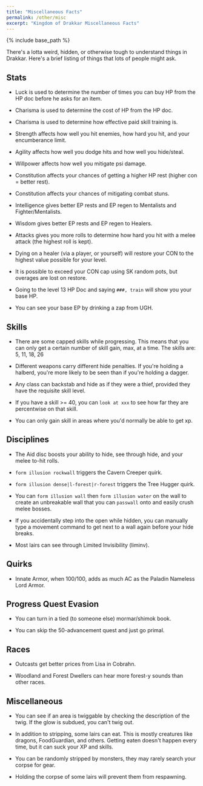 ```yaml
---
title: "Miscellaneous Facts"
permalink: /other/misc
excerpt: "Kingdom of Drakkar Miscellaneous Facts"
---
```


{% include base_path %}

There's a lotta weird, hidden, or otherwise tough to understand things in Drakkar. Here's a brief listing of things that lots of people might ask.

## Stats

* Luck is used to determine the number of times you can buy HP from the HP doc before he asks for an item.

* Charisma is used to determine the cost of HP from the HP doc.

* Charisma is used to determine how effective paid skill training is.

* Strength affects how well you hit enemies, how hard you hit, and your encumberance limit.

* Agility affects how well you dodge hits and how well you hide/steal.

* Willpower affects how well you mitigate psi damage.

* Constitution affects your chances of getting a higher HP rest (higher con = better rest).

* Constitution affects your chances of mitigating combat stuns.

* Intelligence gives better EP rests and EP regen to Mentalists and Fighter/Mentalists.

* Wisdom gives better EP rests and EP regen to Healers.

* Attacks gives you more rolls to determine how hard you hit with a melee attack (the highest roll is kept).

* Dying on a healer (via a player, or yourself) will restore your CON to the highest value possible for your level. 

* It is possible to exceed your CON cap using SK random pots, but overages are lost on restore.

* Going to the level 13 HP Doc and saying `###, train` will show you your base HP.

* You can see your base EP by drinking a zap from UGH.

## Skills

* There are some capped skills while progressing. This means that you can only get a certain number of skill gain, max, at a time. The skills are: 5, 11, 18, 26

* Different weapons carry different hide penalties. If you're holding a halberd, you're more likely to be seen than if you're holding a dagger.

* Any class can backstab and hide as if they were a thief, provided they have the requisite skill level.

* If you have a skill >= 40, you can `look at xxx` to see how far they are percentwise on that skill.

* You can only gain skill in areas where you'd normally be able to get xp.

## Disciplines

* The Aid disc boosts your ability to hide, see through hide, and your melee to-hit rolls.

* `form illusion rockwall` triggers the Cavern Creeper quirk.

* `form illusion dense|l-forest|r-forest` triggers the Tree Hugger quirk.

* You can `form illusion wall` then `form illusion water` on the wall to create an unbreakable wall that you can `passwall` onto and easily crush melee bosses.

* If you accidentally step into the open while hidden, you can manually type a movement command to get next to a wall again before your hide breaks.

* Most lairs can see through Limited Invisibility (liminv).

## Quirks

* Innate Armor, when 100/100, adds as much AC as the Paladin Nameless Lord Armor.

## Progress Quest Evasion

* You can turn in a tied (to someone else) mormar/shimok book.

* You can skip the 50-advancement quest and just go primal.

## Races

* Outcasts get better prices from Lisa in Cobrahn.

* Woodland and Forest Dwellers can hear more forest-y sounds than other races.

## Miscellaneous

* You can see if an area is twiggable by checking the description of the twig. If the glow is subdued, you can't twig out.

* In addition to stripping, some lairs can eat. This is mostly creatures like dragons, FoodGuardian, and others. Getting eaten doesn't happen every time, but it can suck your XP and skills.

* You can be randomly stripped by monsters, they may rarely search your corpse for gear.

* Holding the corpse of some lairs will prevent them from respawning.
